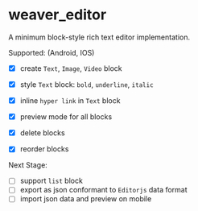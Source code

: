 # weaver_editor

A minimum block-style rich text editor implementation.

Supported: (Android, IOS)

- [x] create `Text`, `Image`, `Video` block

-  [x] style `Text` block: `bold`, `underline`, `italic`

- [x] inline `hyper link` in `Text` block

- [x] preview mode for all blocks
- [x] delete blocks
- [x] reorder blocks  

Next Stage:
- [ ] support `list` block
- [ ] export as json conformant to `Editorjs` data format
- [ ] import json data and preview on mobile
